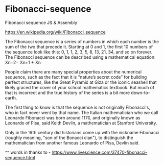 # Fibonacci-sequence
Fibonacci sequence JS & Assembly

https://en.wikipedia.org/wiki/Fibonacci_sequence



The Fibonacci sequence is a series of numbers in which each number is the sum of the two that precede it. Starting at 0 and 1, the first 10 numbers of the sequence look like this: 0, 1, 1, 2, 3, 5, 8, 13, 21, 34, and so on forever. The Fibonacci sequence can be described using a mathematical equation: Xn+2= Xn+1 + Xn

People claim there are many special properties about the numerical sequence, such as the fact that it is “nature’s secret code” for building perfect structures, like the Great Pyramid at Giza or the iconic seashell that likely graced the cover of your school mathematics textbook. But much of that is incorrect and the true history of the series is a bit more down-to-earth.

The first thing to know is that the sequence is not originally Fibonacci's, who in fact never went by that name. The Italian mathematician who we call Leonardo Fibonacci was born around 1170, and originally known as Leonardo of Pisa, said Keith Devlin, a mathematician at Stanford University. 

Only in the 19th century did historians come up with the nickname Fibonacci (roughly meaning, "son of the Bonacci clan"), to distinguish the mathematician from another famous Leonardo of Pisa, Devlin said. 

^^
words in thanks to - https://www.livescience.com/37470-fibonacci-sequence.html
